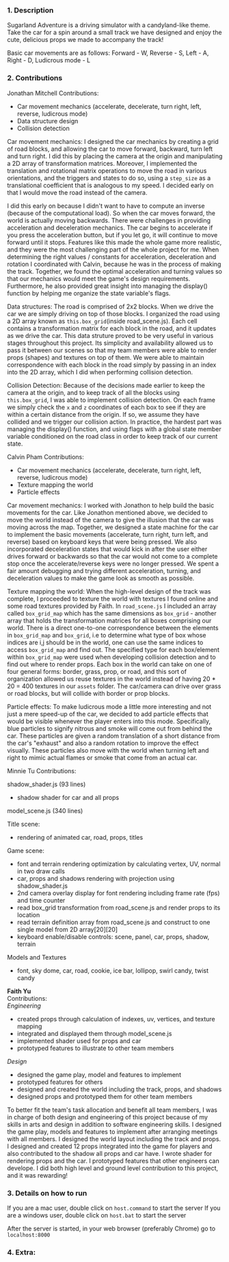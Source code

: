 ### 1. Description
Sugarland Adventure is a driving simulator with a candyland-like theme. Take the car for a spin around a small track we have designed and enjoy the cute, delicious props we made to accompany the track! 

Basic car movements are as follows: Forward - W, Reverse - S, Left - A, Right - D, Ludicrous mode - L

### 2. Contributions
Jonathan Mitchell
Contributions:
* Car movement mechanics (accelerate, decelerate, turn right, left, reverse, ludicrous mode)
* Data structure design
* Collision detection

Car movement mechanics: 
I designed the car mechanics by creating a grid of road blocks, and allowing the car to move forward, backward, turn left and turn right. I did this by placing the camera at the origin and manipulating a 2D array of transformation matrices. Moreover, I implemented the translation and rotational matrix operations to move the road in various orientations, and the triggers and states to do so, using a `step_size` as a translational coefficient that is analogous to my speed. I decided early on that I would move the road instead of the camera.

I did this early on because I didn't want to have to compute an inverse (because of the computational load). So when the car moves forward, the world is actually moving backwards. There were challenges in providing acceleration and deceleration mechanics. The car begins to accelerate if you press the acceleration button, but if you let go, it will continue to move forward until it stops. Features like this made the whole game more realistic, and they were the most challenging part of the whole project for me. When determining the right values / constants for acceleration, deceleration and rotation I coordinated with Calvin, because he was in the process of making the track. Together, we found the optimal acceleration and turning values so that our mechanics would meet the game's design requirements. Furthermore, he also provided great insight into managing the display() function by helping me organize the state variable's flags.

Data structures:
The road is comprised of 2x2 blocks. When we drive the car we are simply driving on top of those blocks. I organized the road using a 2D array known as `this.box_grid`(inside road_scene.js). Each cell contains a transformation matrix for each block in the road, and it updates as we drive the car. This data struture proved to be very useful in various stages throughout this project. Its simplicity and availability allowed us to pass it between our scenes so that my team members were able to render props (shapes) and textures on top of them. We were able to maintain correspondence with each block in the road simply by passing in an index into the 2D array, which I did when performing collision detection.

Collision Detection:
Because of the decisions made earlier to keep the camera at the origin, and to keep track of all the blocks using `this.box_grid`, I was able to implement collision detection. On each frame we simply check the `x` and `z` coordinates of each box to see if they are within a certain distance from the origin. If so, we assume they have collided and we trigger our collision action. In practice, the hardest part was managing the display() function, and using flags with a global state member variable conditioned on the road class in order to keep track of our current state.

Calvin Pham
Contributions:
* Car movement mechanics (accelerate, decelerate, turn right, left, reverse, ludicrous mode)
* Texture mapping the world
* Particle effects

Car movement mechanics:
I worked with Jonathon to help build the basic movements for the car. Like Jonathon mentioned above, we decided to move the world instead of the camera to give the illusion that the car was moving across the map. Together, we designed a state machine for the car to implement the basic movements (accelerate, turn right, turn left, and reverse) based on keyboard keys that were being pressed. We also incorporated deceleration states that would kick in after the user either drives forward or backwards so that the car would not come to a complete stop once the accelerate/reverse keys were no longer pressed. We spent a fair amount debugging and trying different acceleration, turning, and deceleration values to make the game look as smooth as possible.

Texture mapping the world:
When the high-level design of the track was complete, I proceeded to texture the world with textures I found online and some road textures provided by Faith. In `road_scene.js` I included an array called `box_grid_map` which has the same dimensions as `box_grid` - another array that holds the transformation matrices for all boxes comprising our world. There is a direct one-to-one correspondence between the elements in `box_grid_map` and `box_grid`, i.e to determine what type of box whose indices are i,j should be in the world, one can use the same indices to access `box_grid_map` and find out. The specified type for each box/element within `box_grid_map` were used when developing collision detection and to find out where to render props. Each box in the world can take on one of four general forms: border, grass, prop, or road, and this sort of organization allowed us reuse textures in the world instead of having 20 * 20 = 400 textures in our `assets` folder. The car/camera can drive over grass or road blocks, but will collide with border or prop blocks. 

Particle effects:
To make ludicrous mode a little more interesting and not just a mere speed-up of the car, we decided to add particle effects that would be visible whenever the player enters into this mode. Specifically, blue particles to signify nitrous and smoke will come out from behind the car. These particles are given a random translation of a short distance from the car's "exhaust" and also a random rotation to improve the effect visually. These particles also move with the world when turning left and right to mimic actual flames or smoke that come from an actual car. 


Minnie Tu Contributions:

shadow_shader.js (93 lines)
* shadow shader for car and all props

model_scene.js (340 lines)

Title scene:
* rendering of animated car, road, props, titles
 
 Game scene:
* font and terrain rendering optimization by calculating vertex, UV, normal in two draw calls
* car, props and shadows rendering with projection using shadow_shader.js
* 2nd camera overlay display for font rendering including frame rate (fps) and time counter 
* read box_grid transformation from road_scene.js and render props to its location
* read terrain definition array from road_scene.js and construct to one single model from 2D array[20][20]
* keyboard enable/disable controls: scene, panel, car, props, shadow, terrain

Models and Textures
* font, sky dome, car, road, cookie, ice bar, lollipop, swirl candy, twist candy

**Faith Yu**<br />
Contributions: <br />
*Engineering* <br />
* created props through calculation of indexes, uv, vertices, and texture mapping
* integrated and displayed them through model_scene.js
* implemented shader used for props and car
* prototyped features to illustrate to other team members <br />

*Design* <br />
* designed the game play, model and features to implement
* prototyped features for others
* designed and created the world including the track, props, and shadows
* designed props and prototyped them for other team members

To better fit the team's task allocation and benefit all team members, I was in charge of both design and engineering of this project because of my skills in arts and design in addition to software engineering skills. I designed the game play, models and features to implement after arranging meetings with all members. I designed the world layout including the track and props. I designed and created 12 props integrated into the game for players and also contributed to the shadow all props and car have. I wrote shader for rendering props and the car. I prototyped features that other engineers can develope. I did both high level and ground level contribution to this project, and it was rewarding!

### 3. Details on how to run
If you are a mac user, double click on `host.command` to start the server
If you are a windows user, double click on `host.bat` to start the server

After the server is started, in your web browser (preferably Chrome) go to `localhost:8000`

### 4. Extra:



